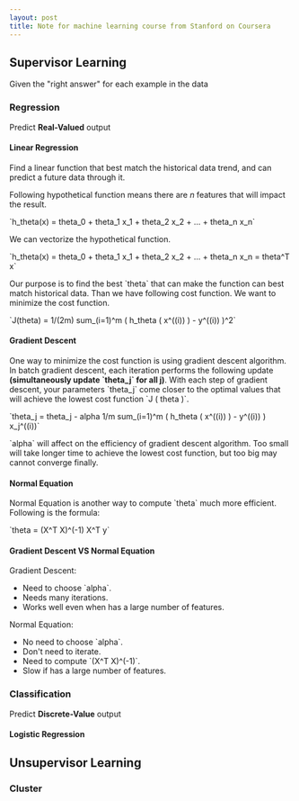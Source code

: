 ```yaml
---
layout: post
title: Note for machine learning course from Stanford on Coursera
---
```

<script type="text/javascript" src="http://cdn.mathjax.org/mathjax/latest/MathJax.js?config=AM_HTMLorMML-full"></script>

## Supervisor Learning

  Given the "right answer" for each example in the data

### Regression

  Predict **Real-Valued** output

#### Linear Regression

Find a linear function that best match the historical data trend, and can predict a future data through it.

Following hypothetical function means there are *n* features that will impact the result.

\`h_theta(x) = theta_0 + theta_1 x_1 + theta_2 x_2 + ... + theta_n x_n\`

We can vectorize the hypothetical function.

\`h_theta(x) = theta_0 + theta_1 x_1 + theta_2 x_2 + ... + theta_n x_n = theta^T x\`	

Our purpose is to find the best \`theta\` that can make the function can best match historical data. Than we have following cost function. We want to minimize the cost function.

\`J(theta) = 1/(2m) sum_(i=1)^m ( h_theta ( x^((i)) ) - y^((i)) )^2\`

#### Gradient Descent

One way to minimize the cost function is using gradient descent algorithm. In batch gradient descent, each iteration performs the  following update **(simultaneously update \`theta_j\` for all j)**. With each step of gradient descent, your parameters \`theta_j\` come closer to the optimal values that will achieve the lowest cost function \`J ( theta )\`.

\`theta_j = theta_j - alpha 1/m sum_(i=1)^m ( h_theta ( x^((i)) ) - y^((i)) ) x_j^((i))\`

\`alpha\` will affect on the efficiency of gradient descent algorithm. Too small will take longer time to achieve the lowest cost function, but too big may cannot converge finally. 

#### Normal Equation

Normal Equation is another way to compute \`theta\` much more efficient. Following is the formula:

\`theta = (X^T X)^(-1) X^T y\`

#### Gradient Descent VS Normal Equation

Gradient Descent:

  + Need to choose \`alpha\`.
  + Needs many iterations.
  + Works well even when has a large number of features.

Normal Equation:

  + No need to choose \`alpha\`.
  + Don't need to iterate.
  + Need to compute \`(X^T X)^(-1)\`.
  + Slow if has a large number of features.


### Classification
    
  Predict **Discrete-Value** output

#### Logistic Regression



## Unsupervisor Learning

### Cluster